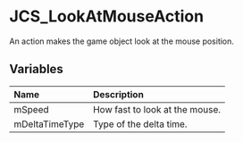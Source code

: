 # JCS_LookAtMouseAction

An action makes the game object look at the mouse position.

## Variables

| Name           | Description                    |
|:---------------|:-------------------------------|
| mSpeed         | How fast to look at the mouse. |
| mDeltaTimeType | Type of the delta time.        |
